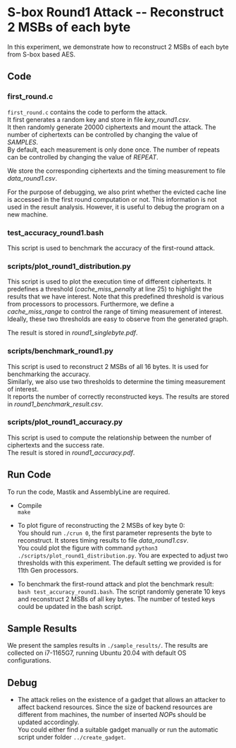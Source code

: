 # S-box Round1 Attack -- Reconstruct 2 MSBs of each byte

In this experiment, we demonstrate how to reconstruct 2 MSBs of each byte from S-box based AES.  

## Code
### first_round.c
`first_round.c` contains the code to perform the attack.  
It first generates a random key and store in file *key_round1.csv*.  
It then randomly generate 20000 ciphertexts and mount the attack. The number of ciphertexts can be controlled by changing the value of *SAMPLES*.  
By default, each measurement is only done once. The number of repeats can be controlled by changing the value of *REPEAT*.

We store the corresponding ciphertexts and the timing measurement to file *data_round1.csv*.  

For the purpose of debugging, we also print whether the evicted cache line is accessed in the first round computation or not. This information is not used in the result analysis. However, it is useful to debug the program on a new machine.  


### test_accuracy_round1.bash
This script is used to benchmark the accuracy of the first-round attack. 

### scripts/plot_round1_distribution.py
This script is used to plot the execution time of different ciphertexts. It predefines a threshold (*cache_miss_penalty* at line 25) to highlight the results that we have interest. Note that this predefined threshold is various from processors to processors. Furthermore, we define a *cache_miss_range* to control the range of timing measurement of interest.  
Ideally, these two thresholds are easy to observe from the generated graph.  

The result is stored in *round1_singlebyte.pdf*.

### scripts/benchmark_round1.py
This script is used to reconstruct 2 MSBs of all 16 bytes. It is used for benchmarking the accuracy.  
Similarly, we also use two thresholds to determine the timing measurement of interest.  
It reports the number of correctly reconstructed keys.
The results are stored in *round1_benchmark_result.csv*.

### scripts/plot_round1_accuracy.py 
This script is used to compute the relationship between the number of ciphertexts and the success rate.  
The result is stored in *round1_accuracy.pdf*. 

## Run Code  

To run the code, Mastik and AssemblyLine are required.

- Compile  
    `make`

- To plot figure of reconstructing the 2 MSBs of key byte 0:  
    You should run `./crun 0`, the first parameter represents the byte to reconstruct. It stores timing results to file *data_round1.csv*.  
    You could plot the figure with command `python3 ./scripts/plot_round1_distribution.py`. You are expected to adjust two thresholds with this experiment. The default setting we provided is for 11th Gen processors.
- To benchmark the first-round attack and plot the benchmark result:  
    `bash test_accuracy_round1.bash`. The script randomly generate 10 keys and reconstruct 2 MSBs of all key bytes.   The number of tested keys could be updated in the bash script.  

## Sample Results
We present the samples results in `./sample_results/`. The results are collected on i7-1165G7, running Ubuntu 20.04 with default OS configurations.  

## Debug  
- The attack relies on the existence of a gadget that allows an attacker to affect backend resources. Since the size of backend resources are different from machines, the number of inserted *NOP*s should be updated accordingly.  
You could either find a suitable gadget manually or run the automatic script under folder `../create_gadget`.
